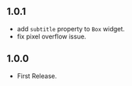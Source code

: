 ## 1.0.1

* add `subtitle` property to `Box` widget.
* fix pixel overflow issue.

## 1.0.0

* First Release.
